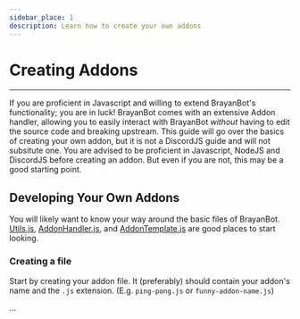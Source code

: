 ```yaml
---
sidebar_place: 1
description: Learn how to create your own addons
---
```

# Creating Addons

---
If you are proficient in Javascript and willing to extend BrayanBot's functionality; you are in luck! BrayanBot comes with an extensive Addon handler, allowing you to easily interact with BrayanBot *without* having to edit the source code and breaking upstream. This guide will go over the basics of creating your own addon, but it is not a DiscordJS guide and will not subsitute one. You are advised to be proficient in Javascript, NodeJS and DiscordJS before creating an addon. But even if you are not, this may be a good starting point.

## Developing Your Own Addons

You will likely want to know your way around the basic files of BrayanBot. [Utils.js](https://github.com/BrayanbotDev/BrayanBot/blob/dev/Modules/Utils.js), [AddonHandler.js](https://github.com/BrayanbotDev/BrayanBot/blob/dev/Modules/Handlers/AddonHandler.js), and [AddonTemplate.js](https://github.com/BrayanbotDev/BrayanBot/blob/dev/AddonTemplate.js) are good places to start looking.

### Creating a file

Start by creating your addon file. It (preferably) should contain your addon's name and the `.js` extension. (E.g. `ping-pong.js` or `funny-addon-name.js`)

...
